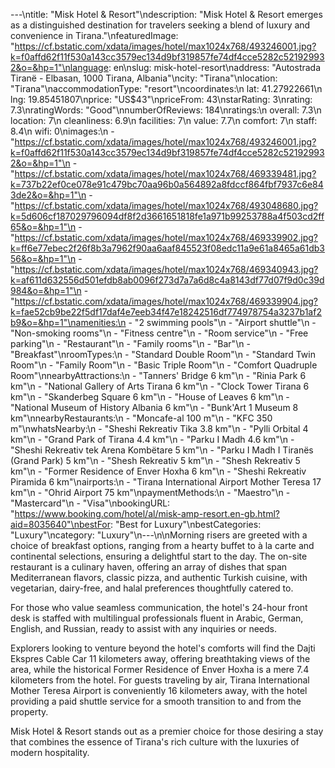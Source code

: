 ---\ntitle: "Misk Hotel & Resort"\ndescription: "Misk Hotel & Resort emerges as a distinguished destination for travelers seeking a blend of luxury and convenience in Tirana."\nfeaturedImage: "https://cf.bstatic.com/xdata/images/hotel/max1024x768/493246001.jpg?k=f0affd62f11f530a143cc3579ec134d9bf319857fe74df4cce5282c521929932&o=&hp=1"\nlanguage: en\nslug: misk-hotel-resort\naddress: "Autostrada Tiranë - Elbasan, 1000 Tirana, Albania"\ncity: "Tirana"\nlocation: "Tirana"\naccommodationType: "resort"\ncoordinates:\n  lat: 41.27922661\n  lng: 19.85451807\nprice: "US$43"\npriceFrom: 43\nstarRating: 3\nrating: 7.3\nratingWords: "Good"\nnumberOfReviews: 184\nratings:\n  overall: 7.3\n  location: 7\n  cleanliness: 6.9\n  facilities: 7\n  value: 7.7\n  comfort: 7\n  staff: 8.4\n  wifi: 0\nimages:\n  - "https://cf.bstatic.com/xdata/images/hotel/max1024x768/493246001.jpg?k=f0affd62f11f530a143cc3579ec134d9bf319857fe74df4cce5282c521929932&o=&hp=1"\n  - "https://cf.bstatic.com/xdata/images/hotel/max1024x768/469339481.jpg?k=737b22ef0ce078e91c479bc70aa96b0a564892a8fdccf864fbf7937c6e843de2&o=&hp=1"\n  - "https://cf.bstatic.com/xdata/images/hotel/max1024x768/493048680.jpg?k=5d606cf187029796094df8f2d3661651818fe1a971b99253788a4f503cd2ff65&o=&hp=1"\n  - "https://cf.bstatic.com/xdata/images/hotel/max1024x768/469339902.jpg?k=ff6e77ebec2f26f8b3a7962f90aa6aaf845523f08edc11a9e61a8465a61db356&o=&hp=1"\n  - "https://cf.bstatic.com/xdata/images/hotel/max1024x768/469340943.jpg?k=af611d632556d501efdb8ab0096f273d7a7a6d8c4a8143df77d07f9d0c39d984&o=&hp=1"\n  - "https://cf.bstatic.com/xdata/images/hotel/max1024x768/469339904.jpg?k=fae52cb9be22f5df17daf4e7eeb34f47e18242516df774978754a3237b1af2b9&o=&hp=1"\namenities:\n  - "2 swimming pools"\n  - "Airport shuttle"\n  - "Non-smoking rooms"\n  - "Fitness centre"\n  - "Room service"\n  - "Free parking"\n  - "Restaurant"\n  - "Family rooms"\n  - "Bar"\n  - "Breakfast"\nroomTypes:\n  - "Standard Double Room"\n  - "Standard Twin Room"\n  - "Family Room"\n  - "Basic Triple Room"\n  - "Comfort Quadruple Room"\nnearbyAttractions:\n  - "Tanners' Bridge 6 km"\n  - "Rinia Park 6 km"\n  - "National Gallery of Arts Tirana 6 km"\n  - "Clock Tower Tirana 6 km"\n  - "Skanderbeg Square 6 km"\n  - "House of Leaves 6 km"\n  - "National Museum of History Albania 6 km"\n  - "Bunk'Art 1 Museum 8 km"\nnearbyRestaurants:\n  - "Moncafe-al 100 m"\n  - "KFC 350 m"\nwhatsNearby:\n  - "Sheshi Rekreativ Tika 3.8 km"\n  - "Pylli Orbital 4 km"\n  - "Grand Park of Tirana 4.4 km"\n  - "Parku I Madh 4.6 km"\n  - "Sheshi Rekreativ tek Arena Kombëtare 5 km"\n  - "Parku I Madh I Tiranës (Grand Park) 5 km"\n  - "Shesh Rekreativ 5 km"\n  - "Shesh Rekreativ 5 km"\n  - "Former Residence of Enver Hoxha 6 km"\n  - "Sheshi Rekreativ Piramida 6 km"\nairports:\n  - "Tirana International Airport Mother Teresa 17 km"\n  - "Ohrid Airport 75 km"\npaymentMethods:\n  - "Maestro"\n  - "Mastercard"\n  - "Visa"\nbookingURL: "https://www.booking.com/hotel/al/misk-amp-resort.en-gb.html?aid=8035640"\nbestFor: "Best for Luxury"\nbestCategories: "Luxury"\ncategory: "Luxury"\n---\n\nMorning risers are greeted with a choice of breakfast options, ranging from a hearty buffet to à la carte and continental selections, ensuring a delightful start to the day. The on-site restaurant is a culinary haven, offering an array of dishes that span Mediterranean flavors, classic pizza, and authentic Turkish cuisine, with vegetarian, dairy-free, and halal preferences thoughtfully catered to.

For those who value seamless communication, the hotel's 24-hour front desk is staffed with multilingual professionals fluent in Arabic, German, English, and Russian, ready to assist with any inquiries or needs.

Explorers looking to venture beyond the hotel's comforts will find the Dajti Ekspres Cable Car 11 kilometers away, offering breathtaking views of the area, while the historical Former Residence of Enver Hoxha is a mere 7.4 kilometers from the hotel. For guests traveling by air, Tirana International Mother Teresa Airport is conveniently 16 kilometers away, with the hotel providing a paid shuttle service for a smooth transition to and from the property.

Misk Hotel & Resort stands out as a premier choice for those desiring a stay that combines the essence of Tirana's rich culture with the luxuries of modern hospitality.